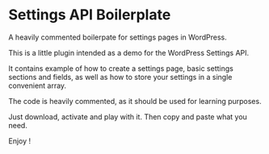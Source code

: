 # Settings API Boilerplate

A heavily commented boilerpate for settings pages in WordPress.

This is a little plugin intended as a demo for the WordPress Settings API.

It contains example of how to create a settings page, basic settings sections and fields, as well as how to store your settings in a single convenient array.

The code is heavily commented, as it should be used for learning purposes.

Just download, activate and play with it. Then copy and paste what you need.

Enjoy !
